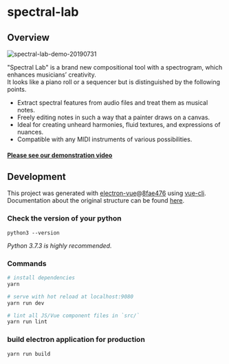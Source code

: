 # spectral-lab
## Overview

![spectral-lab-demo-20190731](https://user-images.githubusercontent.com/31060964/62178713-035d9e00-b385-11e9-89ea-66c69eea6822.gif)

"Spectral Lab" is a brand new compositional tool with a spectrogram,  which enhances musicians’ creativity.  
It looks like a piano roll or a sequencer but is distinguished by the following points.  
- Extract spectral features from audio files and treat them as musical notes.
- Freely editing notes in such a way that a painter draws on a canvas.
- Ideal for creating unheard harmonies, fluid textures, and expressions of nuances.
- Compatible with any MIDI instruments of various possibilities.

#### [Please see our demonstration video](https://youtu.be/2p1GyuFf20U)

## Development
This project was generated with [electron-vue](https://github.com/SimulatedGREG/electron-vue)@[8fae476](https://github.com/SimulatedGREG/electron-vue/tree/8fae4763e9d225d3691b627e83b9e09b56f6c935) using [vue-cli](https://github.com/vuejs/vue-cli). Documentation about the original structure can be found [here](https://simulatedgreg.gitbooks.io/electron-vue/content/index.html).

### Check the version of your python
```
python3 --version
```
*Python 3.7.3 is highly recommended.*

### Commands

``` bash
# install dependencies
yarn

# serve with hot reload at localhost:9080
yarn run dev

# lint all JS/Vue component files in `src/`
yarn run lint

```

### build electron application for production
```
yarn run build
```

